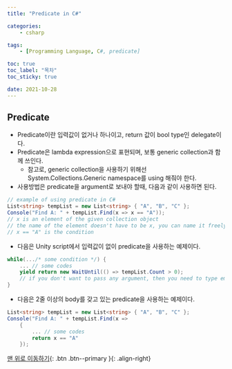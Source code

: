 ```yaml
---
title: "Predicate in C#"

categories:
    - csharp

tags:
    - [Programming Language, C#, predicate]

toc: true
toc_label: "목차"
toc_sticky: true

date: 2021-10-28
---
```


## Predicate
- Predicate이란 입력값이 없거나 하나이고, return 값이 bool type인 delegate이다.
- Predicate은 lambda expression으로 표현되며, 보통 generic collection과 함께 쓰인다.
    - 참고로, generic collection을 사용하기 위해선 System.Collections.Generic namespace를 using 해줘야 한다.
- 사용방법은 predicate을 argument로 보내야 할때, 다음과 같이 사용하면 된다.
```c#
// example of using predicate in C#
List<string> tempList = new List<string> { "A", "B", "C" };
Console("Find A: " + tempList.Find(x => x == "A"));
// x is an element of the given collection object
// the name of the element doesn't have to be x, you can name it freely like s or so -> ex: s => s == "A"
// x == "A" is the condition
```
- 다음은 Unity script에서 입력값이 없이 predicate을 사용하는 예제이다.
```c#
while(.../* some condition */) {
    ... // some codes
    yield return new WaitUntil(() => tempList.Count > 0);
    // if you don't want to pass any argument, then you need to type empty parenthesis () instead of the name of the element
}
```
- 다음은 2줄 이상의 body를 갖고 있는 predicate을 사용하는 예제이다.
```c#
List<string> tempList = new List<string> { "A", "B", "C" };
Console("Find A: " + tempList.Find(x => 
    { 
        ... // some codes
        return x == "A"
    });
```

[맨 위로 이동하기](#){: .btn .btn--primary }{: .align-right}